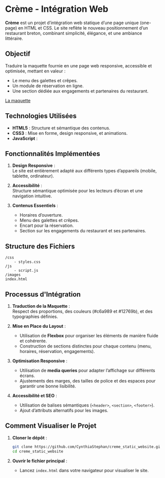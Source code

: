 # Crème - Intégration Web  

**Crème** est un projet d’intégration web statique d’une page unique (one-page) en HTML et CSS. Le site reflète le nouveau positionnement d’un restaurant breton, combinant simplicité, élégance, et une ambiance littéraire.  


## **Objectif**  

Traduire la maquette fournie en une page web responsive, accessible et optimisée, mettant en valeur :  
- Le menu des galettes et crêpes.  
- Un module de réservation en ligne.  
- Une section dédiée aux engagements et partenaires du restaurant.  

[La maquette](https://www.figma.com/design/xmZpyubrVFQL3kGBk8B0eh/Maquette-Creme-(Copy)?node-id=0-1&t=l7SahY7l9NxZHBSy-1)


## **Technologies Utilisées**  

- **HTML5** : Structure et sémantique des contenus.  
- **CSS3** : Mise en forme, design responsive, et animations.
- **JavaScript** : 

## **Fonctionnalités Implémentées**  

1. **Design Responsive** :  
   Le site est entièrement adapté aux différents types d’appareils (mobile, tablette, ordinateur).  
   
2. **Accessibilité** :  
   Structure sémantique optimisée pour les lecteurs d’écran et une navigation intuitive.  

3. **Contenus Essentiels** :  
   - Horaires d’ouverture.  
   - Menu des galettes et crêpes.  
   - Encart pour la réservation.  
   - Section sur les engagements du restaurant et ses partenaires.  


## **Structure des Fichiers**  

```  
/css  
    - styles.css
/js
    - script.js
/images    
index.html

```

## **Processus d'Intégration**  

1. **Traduction de la Maquette** :  
   Respect des proportions, des couleurs (#c6a989 et #12769b), et des typographies définies.  

2. **Mise en Place du Layout** :  
   - Utilisation de **Flexbox** pour organiser les éléments de manière fluide et cohérente.  
   - Construction de sections distinctes pour chaque contenu (menu, horaires, réservation, engagements).  

3. **Optimisation Responsive** :  
   - Utilisation de **media queries** pour adapter l’affichage sur différents écrans.  
   - Ajustements des marges, des tailles de police et des espaces pour garantir une bonne lisibilité.  

4. **Accessibilité et SEO** :  
   - Utilisation de balises sémantiques (`<header>`, `<section>`, `<footer>`).  
   - Ajout d’attributs alternatifs pour les images.  


## **Comment Visualiser le Projet**  

1. **Cloner le dépôt** :  
   ```bash  
   git clone https://github.com/CynthiaStephan/creme_static_website.git  
   cd creme_static_website  
   ```  

2. **Ouvrir le fichier principal** :  
   - Lancez `index.html` dans votre navigateur pour visualiser le site.  
